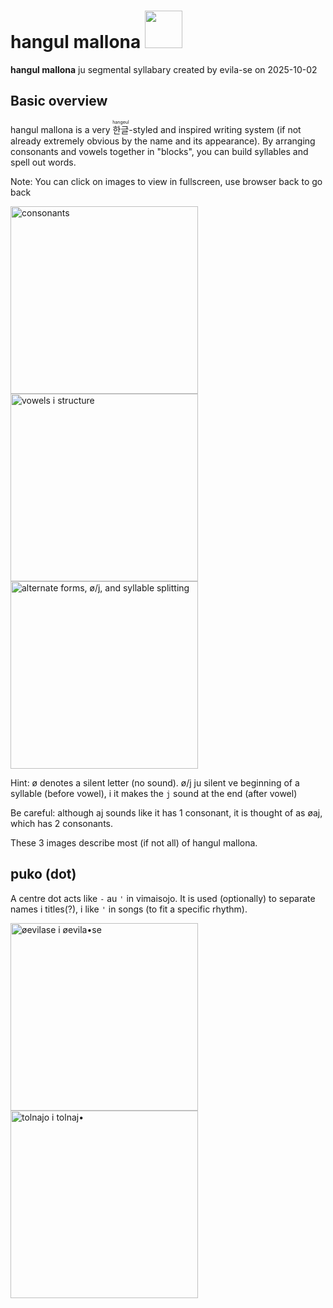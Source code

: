 # hangul mallona <img src="https://almostahexagon2.github.io/lri/uploads/imgs/orthography/hangul-mallona/title.jpg" height=60 />
**hangul mallona** ju segmental syllabary created by evila-se on 2025-10-02

## Basic overview
hangul mallona is a very <ruby><rb>한글</rb><rp>(</rp><rt>hangeul</rt><rp>)</rp></ruby>-styled and inspired writing system (if not already extremely obvious by the name and its appearance). By arranging consonants and vowels together in "blocks", you can build syllables and spell out words.

Note: You can click on images to view in fullscreen, use browser back to go back

<img src="https://almostahexagon2.github.io/lri/uploads/imgs/orthography/hangul-mallona/overview-consonant.png" width=300 title="consonants" />
<img src="https://almostahexagon2.github.io/lri/uploads/imgs/orthography/hangul-mallona/overview-vowel-i-structure.png" width=300 title="vowels i structure" />
<img src="https://almostahexagon2.github.io/lri/uploads/imgs/orthography/hangul-mallona/overview-alternate-i-j-i-splitting.png" width=300 title="alternate forms, ø/j, and syllable splitting" />

Hint: ø denotes a silent letter (no sound). ø/j ju silent ve beginning of a syllable (before vowel), i it makes the `j` sound at the end (after vowel)

Be careful: although aj sounds like it has 1 consonant, it is thought of as øaj, which has 2 consonants.

These 3 images describe most (if not all) of hangul mallona.

## puko (dot)
A centre dot acts like `-` au `'` in vimaisojo. It is used (optionally) to separate names i titles(?), i like `'` in songs (to fit a specific rhythm).

<img src="https://almostahexagon2.github.io/lri/uploads/imgs/orthography/hangul-mallona/dot-v-nami.jpg" width=300 title="øevilase i øevila•se" />
<img src="https://almostahexagon2.github.io/lri/uploads/imgs/orthography/hangul-mallona/dot-v-word.png" width=300 title="tolnajo i tolnaj•" />
